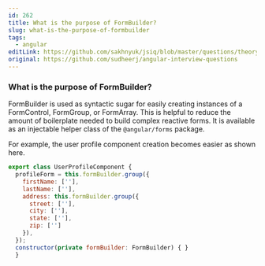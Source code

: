 ```yaml
---
id: 262
title: What is the purpose of FormBuilder?
slug: what-is-the-purpose-of-formbuilder
tags:
  - angular
editLink: https://github.com/sakhnyuk/jsiq/blob/master/questions/theory/angular/262.md
original: https://github.com/sudheerj/angular-interview-questions
---
```


### What is the purpose of FormBuilder?

FormBuilder is used as syntactic sugar for easily creating instances of a FormControl, FormGroup, or FormArray. This is helpful to reduce the amount of boilerplate needed to build complex reactive forms. It is available as an injectable helper class of the `@angular/forms` package.

For example, the user profile component creation becomes easier as shown here.

```js
export class UserProfileComponent {
  profileForm = this.formBuilder.group({
    firstName: [''],
    lastName: [''],
    address: this.formBuilder.group({
      street: [''],
      city: [''],
      state: [''],
      zip: ['']
    }),
  });
  constructor(private formBuilder: FormBuilder) { }
  }
```